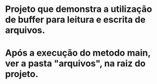 # Projeto que demonstra a utilização de buffer para leitura e escrita de arquivos.
# Após a execução do metodo main, ver a pasta "arquivos", na raiz do projeto.
